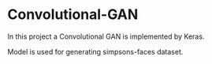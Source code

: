 # Convolutional-GAN
<p>In this project a Convolutional GAN is implemented by Keras.</p>
Model is used for generating simpsons-faces dataset.
